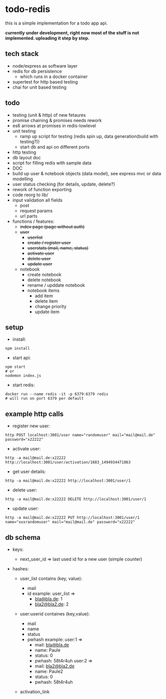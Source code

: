 # todo-redis

this is a simple implementation for a todo app api. 

**currently under development, right now most of the stuff is not implemented. uploading it step by step.**

## tech stack
- node/express as software layer
- redis for db persistence
  - which runs in a docker container
- supertest for http based testing
- chai for unit based testing


## todo
- testing (unit & http) of new fetaures
- promise chaining & promises needs rework
- es6 arrows at promises in redis-lowlevel
- unit testing
  - ramp up script for testing (redis spin up, data generation(build with testing?))
  - start db and api on different ports
- http testing
- db layout doc
- script for filling redis with sample data
- DOC
- build up user & notebook objects (data model), see express mvc or data modelling
- user status checking (for details, update, delete?)
- rework of function exporting
- code reorg to lib/
- input validation all fields 
  - post
  - request params
  - url parts
- functions / features:
  - ~~index page (page without auth)~~
  - ~~user~~
    - ~~userlist~~
    - ~~create / register user~~
    - ~~userstats (mail, name, status)~~
    - ~~activate user~~
    - ~~delete user~~
    - ~~update user~~
  - notebook
    - create notebook
    - delete notebook
    - rename / upddate notebook
    - notebook items
      - add item
      - delete item
      - change priority
      - update item



## setup
- install:

```
npm install
```

- start api:

```
npm start
# or
nodemon index.js
```

- start redis:

```
docker run --name redis -it -p 6379:6379 redis
# will run on port 6379 per default
```

## example http calls
- register new user:
```
http POST localhost:3001/user name="randomuser" mail="mail@mail.de" password="x22222"

```

- activate user:
```
http -a mail@mail.de:x22222 http://localhost:3001/user/activation/1683_1494934471863
```

- get user details:
```
http -a mail@mail.de:x22222 http://localhost:3001/user/1
```

- delete user:
```
http -a mail@mail.de:x22222 DELETE http://localhost:3001/user/1
```

- update user:
```
http -a mail@mail.de:x22222 PUT http://localhost:3001/user/1 name="xxxrandomuser" mail="mail@mail.de" password="x22222"
```


## db schema
- keys:
  - next_user_id => last used id for a new user (simple counter)

- hashes:
  - user_list
    contains (key, value):
    - mail
    - id
    example:
    user_list => 
      - bla@bla.de: 1
      - bla2@bla2.de: 2

  - user:userid
    containes (key,value):
    - mail
    - name
    - status
    - pwhash
    example:
    user:1 =>
      - mail: bla@bla.de
      - name: Paule
      - status: 0
      - pwhash: 58t4r4uh
    user:2 =>
      - mail: bla2@bla2.de
      - name: Paule2
      - status: 0
      - pwhash: 58t4r4uh

  - activation_link


